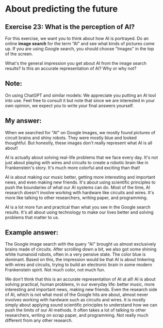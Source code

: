# About predicting the future

## Exercise 23: What is the perception of AI?

For this exercise, we want you to think about how AI is portrayed. Do an online **image search** for the term “AI” and see what kinds of pictures come up. If you are using Google search, you should choose "Images" in the top of the screen.

What's the general impression you get about AI from the image search results? Is this an accurate representation of AI? Why or why not?

## Note: 
On using ChatGPT and similar models: We appreciate you putting an AI tool into use. Feel free to consult it but note that since we are interested in your own opinion, we expect you to write your final answers yourself.

## My answer:

When we searched for "AI" on Google Images, we mostly found pictures of circuit brains and shiny robots. They were mostly blue and looked thoughtful. But honestly, these images don't really represent what AI is all about!

AI is actually about solving real-life problems that we face every day. It's not just about playing with wires and circuits to create a robotic brain like in Frankenstein's story. It's much more colorful and exciting than that!

AI is about making our music better, getting more interesting and important news, and even making new friends. It's about using scientific principles to push the boundaries of what our AI systems can do. Most of the time, AI research doesn't involve working with hardware like circuits and wires. It's more like talking to other researchers, writing paper, and programming. 

AI is a lot more fun and practical than what you see in the Google search results. It's all about using technology to make our lives better and solving problems that matter to us.

## Example answer: 

The Google image search with the query "AI" brought us almost exclusively brains made of circuits. After scrolling down a bit, we also got some shining white humanoid robots, often in a very pensive state. The color blue is dominant. Based on this, the impression would be that AI is about tinkering with wires and circuits, trying to build an electronic brain in some modern Frankenstein spirit. Not much color, not much fun.

We don't think that this is an accurate representation of AI at all! AI is about solving practical, human problems, in our everyday life: better music, more interesting and important news, making new friends. Even the research side of AI, which is not what most of the Google hits are about, almost never involves working with hardware such as circuits and wires. It is mostly simply about applying sound scientific principles to understand how we can push the limits of our AI methods. It often takes a lot of talking to other researchers, writing on scrap paper, and programming. Not really much different from any other research.
